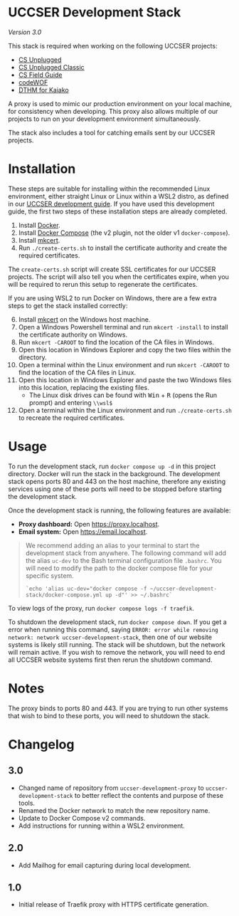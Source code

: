 # UCCSER Development Stack

*Version 3.0*

This stack is required when working on the following UCCSER projects:

- [CS Unplugged](https://github.com/uccser/cs-unplugged)
- [CS Unplugged Classic](https://github.com/uccser/cs-unplugged-classic)
- [CS Field Guide](https://github.com/uccser/cs-field-guide)
- [codeWOF](https://github.com/uccser/codewof)
- [DTHM for Kaiako](https://github.com/uccser/dthm4kaiako)

A proxy is used to mimic our production environment on your local  machine, for consistency when developing.
This proxy also allows multiple of our projects to run on your development environment simultaneously.

The stack also includes a tool for catching emails sent by our UCCSER projects.

# Installation

These steps are suitable for installing within the recommended Linux environment, either straight Linux or Linux within a WSL2 distro, as defined in our [UCCSER development guide](https://github.com/uccser/uccser-development-guide).
If you have used this development guide, the first two steps of these installation steps are already completed.

1. Install [Docker](https://docs.docker.com/engine/).
2. Install [Docker Compose](https://docs.docker.com/compose/install/) (the v2 plugin, not the older v1 `docker-compose`).
3. Install [mkcert](https://github.com/FiloSottile/mkcert).
4. Run `./create-certs.sh` to install the certificate authority and create the required certificates.

The `create-certs.sh` script will create SSL certificates for our UCCSER projects.
The script will also tell you when the certificates expire, when you will be required to rerun this setup to regenerate the certificates.

If you are using WSL2 to run Docker on Windows, there are a few extra steps to get the stack installed correctly:

6. Install [mkcert](https://github.com/FiloSottile/mkcert) on the Windows host machine.
7. Open a Windows Powershell terminal and run `mkcert -install` to install the certificate authority on Windows.
8. Run `mkcert -CAROOT` to find the location of the CA files in Windows.
9. Open this location in Windows Explorer and copy the two files within the directory.
10. Open a terminal within the Linux environment and run `mkcert -CAROOT` to find the location of the CA files in Linux.
11. Open this location in Windows Explorer and paste the two Windows files into this location, replacing the existing files.
    - The Linux disk drives can be found with <kbd>Win</kbd> + <kbd>R</kbd> (opens the Run prompt) and entering `\\wsl$`
12. Open a terminal within the Linux environment and run `./create-certs.sh` to recreate the required certificates.

# Usage

To run the development stack, run `docker compose up -d` in this project directory.
Docker will run the stack in the background.
The development stack opens ports 80 and 443 on the host machine, therefore any existing services using one of these ports will need to be stopped before starting the development stack.

Once the development stack is running, the following features are available:

- **Proxy dashboard:** Open https://proxy.localhost.
- **Email system:** Open https://email.localhost.

> We recommend adding an alias to your terminal to start the development stack from anywhere.
> The following command will add the alias `uc-dev` to the Bash terminal configuration file `.bashrc`.
> You will need to modify the path to the docker compose file for your specific system.
>
> ```
> `echo 'alias uc-dev="docker compose -f ~/uccser-development-stack/docker-compose.yml up -d"' >> ~/.bashrc`
> ```

To view logs of the proxy, run `docker compose logs -f traefik`.

To shutdown the development stack, run `docker compose down`.
If you get a error when running this command, saying `ERROR: error while removing network: network uccser-development-stack`, then one of our website systems is likely still running.
The stack will be shutdown, but the network will remain active.
If you wish to remove the network, you will need to end all UCCSER website systems first then rerun the shutdown command.

# Notes

The proxy binds to ports 80 and 443.
If you are trying to run other systems that wish to bind to these ports, you will need to shutdown the stack.

# Changelog

## 3.0

- Changed name of repository from `uccser-development-proxy` to `uccser-development-stack` to better reflect the contents and purpose of these tools.
- Renamed the Docker network to match the new repository name.
- Update to Docker Compose v2 commands.
- Add instructions for running within a WSL2 environment.

## 2.0

- Add Mailhog for email capturing during local development.

## 1.0

- Initial release of Traefik proxy with HTTPS certificate generation.
